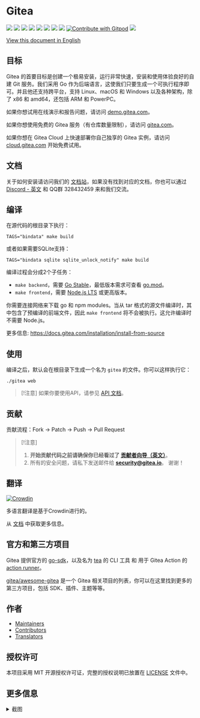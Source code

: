 # Gitea

[![](https://github.com/go-gitea/gitea/actions/workflows/release-nightly.yml/badge.svg?branch=main)](https://github.com/go-gitea/gitea/actions/workflows/release-nightly.yml?query=branch%3Amain "Release Nightly")
[![](https://img.shields.io/discord/322538954119184384.svg?logo=discord&logoColor=white&label=Discord&color=5865F2)](https://discord.gg/Gitea "Join the Discord chat at https://discord.gg/Gitea")
[![](https://goreportcard.com/badge/code.gitea.io/gitea)](https://goreportcard.com/report/code.gitea.io/gitea "Go Report Card")
[![](https://pkg.go.dev/badge/code.gitea.io/gitea?status.svg)](https://pkg.go.dev/code.gitea.io/gitea "GoDoc")
[![](https://img.shields.io/github/release/go-gitea/gitea.svg)](https://github.com/go-gitea/gitea/releases/latest "GitHub release")
[![](https://www.codetriage.com/go-gitea/gitea/badges/users.svg)](https://www.codetriage.com/go-gitea/gitea "Help Contribute to Open Source")
[![](https://opencollective.com/gitea/tiers/backers/badge.svg?label=backers&color=brightgreen)](https://opencollective.com/gitea "Become a backer/sponsor of gitea")
[![](https://img.shields.io/badge/License-MIT-blue.svg)](https://opensource.org/licenses/MIT "License: MIT")
[![Contribute with Gitpod](https://img.shields.io/badge/Contribute%20with-Gitpod-908a85?logo=gitpod&color=green)](https://gitpod.io/#https://github.com/go-gitea/gitea)
[![](https://badges.crowdin.net/gitea/localized.svg)](https://translate.gitea.com "Crowdin")

[View this document in English](./README.md)

## 目标

Gitea 的首要目标是创建一个极易安装，运行非常快速，安装和使用体验良好的自建 Git 服务。我们采用 Go 作为后端语言，这使我们只要生成一个可执行程序即可。并且他还支持跨平台，支持 Linux、macOS 和 Windows 以及各种架构，除了 x86 和 amd64，还包括 ARM 和 PowerPC。

如果你想试用在线演示和报告问题，请访问 [demo.gitea.com](https://demo.gitea.com/)。

如果你想使用免费的 Gitea 服务（有仓库数量限制），请访问 [gitea.com](https://gitea.com/user/login)。

如果你想在 Gitea Cloud 上快速部署你自己独享的 Gitea 实例，请访问 [cloud.gitea.com](https://cloud.gitea.com) 开始免费试用。

## 文档

关于如何安装请访问我们的 [文档站](https://docs.gitea.com/zh-cn/category/installation)，如果没有找到对应的文档，你也可以通过 [Discord - 英文](https://discord.gg/gitea) 和 QQ群 328432459 来和我们交流。

## 编译

在源代码的根目录下执行：

    TAGS="bindata" make build

或者如果需要SQLite支持：

    TAGS="bindata sqlite sqlite_unlock_notify" make build

编译过程会分成2个子任务：

- `make backend`，需要 [Go Stable](https://go.dev/dl/)，最低版本需求可查看 [go.mod](/go.mod)。
- `make frontend`，需要 [Node.js LTS](https://nodejs.org/en/download/) 或更高版本。

你需要连接网络来下载 go 和 npm modules。当从 tar 格式的源文件编译时，其中包含了预编译的前端文件，因此 `make frontend` 将不会被执行。这允许编译时不需要 Node.js。

更多信息: https://docs.gitea.com/installation/install-from-source

## 使用

编译之后，默认会在根目录下生成一个名为 `gitea` 的文件。你可以这样执行它：

    ./gitea web

> [!注意]
> 如果你要使用API，请参见 [API 文档](https://godoc.org/code.gitea.io/sdk/gitea)。

## 贡献

贡献流程：Fork -> Patch -> Push -> Pull Request

> [!注意]
>
> 1. **开始贡献代码之前请确保你已经看过了 [贡献者向导（英文）](CONTRIBUTING.md)**。
> 2. 所有的安全问题，请私下发送邮件给 **security@gitea.io**。 谢谢！

## 翻译

[![Crowdin](https://badges.crowdin.net/gitea/localized.svg)](https://translate.gitea.com)

多语言翻译是基于Crowdin进行的。

从 [文档](https://docs.gitea.com/contributing/localization) 中获取更多信息。

## 官方和第三方项目

Gitea 提供官方的 [go-sdk](https://gitea.com/gitea/go-sdk)，以及名为 [tea](https://gitea.com/gitea/tea) 的 CLI 工具 和 用于 Gitea Action 的 [action runner](https://gitea.com/gitea/act_runner)。

[gitea/awesome-gitea](https://gitea.com/gitea/awesome-gitea) 是一个 Gitea 相关项目的列表，你可以在这里找到更多的第三方项目，包括 SDK、插件、主题等等。

## 作者

- [Maintainers](https://github.com/orgs/go-gitea/people)
- [Contributors](https://github.com/go-gitea/gitea/graphs/contributors)
- [Translators](options/locale/TRANSLATORS)

## 授权许可

本项目采用 MIT 开源授权许可证，完整的授权说明已放置在 [LICENSE](https://github.com/go-gitea/gitea/blob/main/LICENSE) 文件中。

## 更多信息

<details>
<summary>截图</summary>

|![Dashboard](https://dl.gitea.com/screenshots/home_timeline.png)|![User Profile](https://dl.gitea.com/screenshots/user_profile.png)|![Global Issues](https://dl.gitea.com/screenshots/global_issues.png)|
|:---:|:---:|:---:|
|![Branches](https://dl.gitea.com/screenshots/branches.png)|![Web Editor](https://dl.gitea.com/screenshots/web_editor.png)|![Activity](https://dl.gitea.com/screenshots/activity.png)|
|![New Migration](https://dl.gitea.com/screenshots/migration.png)|![Migrating](https://dl.gitea.com/screenshots/migration.gif)|![Pull Request View](https://image.ibb.co/e02dSb/6.png)|
|![Pull Request Dark](https://dl.gitea.com/screenshots/pull_requests_dark.png)|![Diff Review Dark](https://dl.gitea.com/screenshots/review_dark.png)|![Diff Dark](https://dl.gitea.com/screenshots/diff_dark.png)|

</details>
